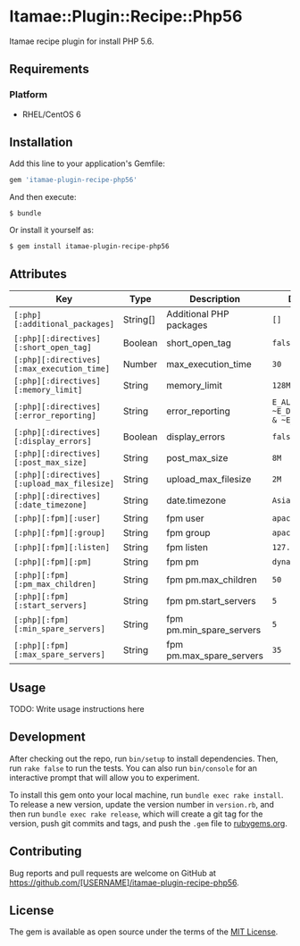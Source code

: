 # Itamae::Plugin::Recipe::Php56

Itamae recipe plugin for install PHP 5.6.

## Requirements

### Platform

- RHEL/CentOS 6

## Installation

Add this line to your application's Gemfile:

```ruby
gem 'itamae-plugin-recipe-php56'
```

And then execute:

    $ bundle

Or install it yourself as:

    $ gem install itamae-plugin-recipe-php56

## Attributes

| Key                                         | Type     | Description              | Default                             |
| ------------------------------------------- | -------- | -------------------      | ----------------------------------- |
| `[:php][:additional_packages]`              | String[] | Additional PHP packages  | `[]`                                |
| `[:php][:directives][:short_open_tag]`      | Boolean  | short_open_tag           | `false`                             |
| `[:php][:directives][:max_execution_time]`  | Number   | max_execution_time       | `30`                                |
| `[:php][:directives][:memory_limit]`        | String   | memory_limit             | `128M`                              |
| `[:php][:directives][:error_reporting]`     | String   | error_reporting          | `E_ALL & ~E_DEPRECATED & ~E_STRICT` |
| `[:php][:directives][:display_errors]`      | Boolean  | display_errors           | `false`                             |
| `[:php][:directives][:post_max_size]`       | String   | post_max_size            | `8M`                                |
| `[:php][:directives][:upload_max_filesize]` | String   | upload_max_filesize      | `2M`                                |
| `[:php][:directives][:date_timezone]`       | String   | date.timezone            | `Asia/Tokyo`                        |
| `[:php][:fpm][:user]`                       | String   | fpm user                 | `apache`                            |
| `[:php][:fpm][:group]`                      | String   | fpm group                | `apache`                            |
| `[:php][:fpm][:listen]`                     | String   | fpm listen               | `127.0.0.1:9000`                    |
| `[:php][:fpm][:pm]`                         | String   | fpm pm                   | `dynamic`                           |
| `[:php][:fpm][:pm_max_children]`            | String   | fpm pm.max_children      | `50`                                |
| `[:php][:fpm][:start_servers]`              | String   | fpm pm.start_servers     | `5`                                 |
| `[:php][:fpm][:min_spare_servers]`          | String   | fpm pm.min_spare_servers | `5`                                 |
| `[:php][:fpm][:max_spare_servers]`          | String   | fpm pm.max_spare_servers | `35`                                |

## Usage

TODO: Write usage instructions here

## Development

After checking out the repo, run `bin/setup` to install dependencies. Then, run `rake false` to run the tests. You can also run `bin/console` for an interactive prompt that will allow you to experiment.

To install this gem onto your local machine, run `bundle exec rake install`. To release a new version, update the version number in `version.rb`, and then run `bundle exec rake release`, which will create a git tag for the version, push git commits and tags, and push the `.gem` file to [rubygems.org](https://rubygems.org).

## Contributing

Bug reports and pull requests are welcome on GitHub at https://github.com/[USERNAME]/itamae-plugin-recipe-php56.


## License

The gem is available as open source under the terms of the [MIT License](http://opensource.org/licenses/MIT).

